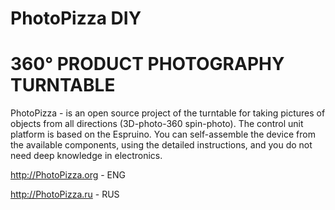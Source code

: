 # PhotoPizza DIY
# 360° PRODUCT PHOTOGRAPHY TURNTABLE

PhotoPizza - is an open source project of the turntable for taking pictures of objects from all directions
(3D-photo-360 spin-photo).
The control unit platform is based on the Espruino.
You can self-assemble the device from the available components,
using the detailed instructions, and you do not need deep knowledge in electronics.

http://PhotoPizza.org - ENG

http://PhotoPizza.ru - RUS
